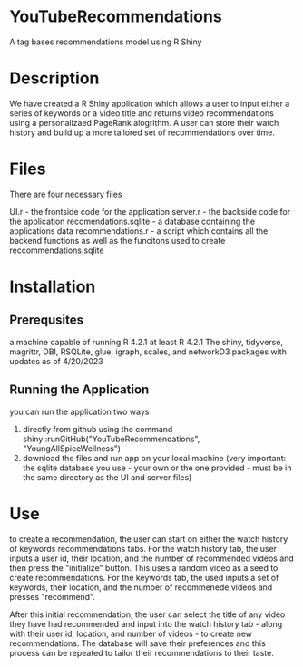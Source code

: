 # YouTubeRecommendations
A tag bases recommendations model using R Shiny

# Description
We have created a R Shiny application which allows a user to input either a series of keywords or a video title and returns video recommendations using a personalizaed PageRank alogrithm. A user can store their watch history and build up a more tailored set of recommendations over time. 

# Files

There are four necessary files

UI.r - the frontside code for the application 
server.r - the backside code for the application
recomendations.sqlite - a database containing the applications data
recommendations.r - a script which contains all the backend functions as well as the funcitons used to create reccommendations.sqlite

# Installation 

## Prerequsites
a machine capable of running R 4.2.1 
at least R 4.2.1
The shiny, tidyverse, magrittr, DBI, RSQLite, glue, igraph, scales, and networkD3 packages with updates as of 4/20/2023

## Running the Application
you can run the application two ways 
  1. directly from github using the command  shiny::runGitHub("YouTubeRecommendations", "YoungAllSpiceWellness")
  2. download the files and run app on your local machine (very important: the sqlite database you use - your own or the one provided - must be in the same     directory as the UI and server files)

# Use

to create a recommendation, the user can start on either the watch history of keywords recommendations tabs. For the watch history tab, the user inputs a user id, their location, and the number of recommended videos and then press the "initialize" button. This uses a random video as a seed to create recommendations. For the keywords tab, the used inputs a set of keywords, their location, and the number of recommenede videos and presses "recommend". 

After this initial recommendation, the user can select the title of any video they have had recommended and input into the watch history tab - along with their user id, location, and number of videos - to create new recommendations. The database will save their preferences and this process can be repeated to tailor their recommendations to their taste. 
